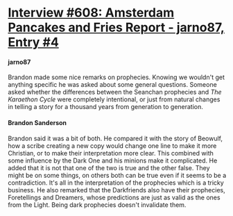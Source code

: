 # [Interview #608: Amsterdam Pancakes and Fries Report - jarno87, Entry #4](https://www.theoryland.com/intvmain.php?i=608#4)

#### jarno87

Brandon made some nice remarks on prophecies. Knowing we wouldn't get anything specific he was asked about some general questions. Someone asked whether the differences between the Seanchan prophecies and
*The Karaethon Cycle*
were completely intentional, or just from natural changes in telling a story for a thousand years from generation to generation.

#### Brandon Sanderson

Brandon said it was a bit of both. He compared it with the story of Beowulf, how a scribe creating a new copy would change one line to make it more Christian, or to make their interpretation more clear. This combined with some influence by the Dark One and his minions make it complicated. He added that it is not that one of the two is true and the other false. They might be on some things, on others both can be true even if it seems to be a contradiction. It's all in the interpretation of the prophecies which is a tricky business. He also remarked that the Darkfriends also have their prophecies, Foretellings and Dreamers, whose predictions are just as valid as the ones from the Light. Being dark prophecies doesn't invalidate them.

